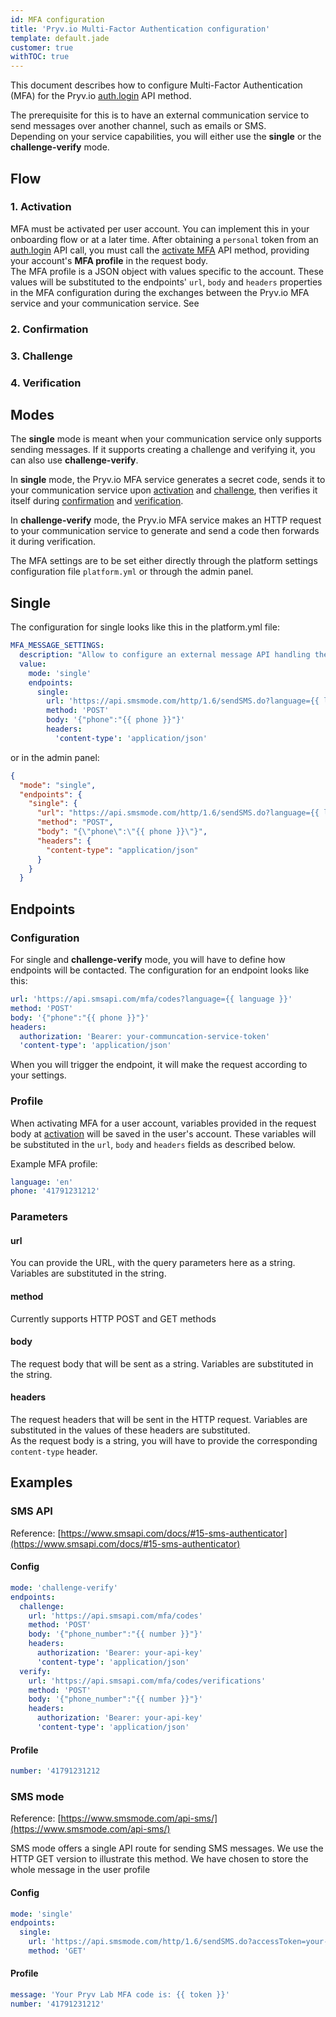 ```yaml
---
id: MFA configuration
title: 'Pryv.io Multi-Factor Authentication configuration'
template: default.jade
customer: true
withTOC: true
---
```


This document describes how to configure Multi-Factor Authentication (MFA) for the Pryv.io [auth.login](https://api.pryv.com/reference/#login-user) API method.

The prerequisite for this is to have an external communication service to send messages over another channel, such as emails or SMS.  
Depending on your service capabilities, you will either use the **single** or the **challenge-verify** mode.

## Flow

### 1. Activation

MFA must be activated per user account. You can implement this in your onboarding flow or at a later time. After obtaining a `personal` token from an [auth.login](https://api.pryv.com/reference/#login-user) API call, you must call the [activate MFA](https://api.pryv.com/reference/#activate-mfa) API method, providing your account's **MFA profile** in the request body.  
The MFA profile is a JSON object with values specific to the account. These values will be substituted to the endpoints' `url`, `body` and `headers` properties in the MFA configuration during the exchanges between the Pryv.io MFA service and your communication service. See 

### 2. Confirmation

### 3. Challenge

### 4. Verification

## Modes

The **single** mode is meant when your communication service only supports sending messages. If it supports creating a challenge and verifying it, you can also use **challenge-verify**.  

In **single** mode, the Pryv.io MFA service generates a secret code, sends it to your communication service upon [activation](/reference/#activate-mfa) and [challenge](/reference/#trigger-mfa-challenge), then verifies it itself during [confirmation](/reference/#confirm-mfa-activation) and [verification](/reference/#verify-mfa-challenge).  

In **challenge-verify** mode, the Pryv.io MFA service makes an HTTP request to your communication service to generate and send a code then forwards it during verification.

The MFA settings are to be set either directly through the platform settings configuration file `platform.yml` or through the admin panel.



## Single

The configuration for single looks like this in the platform.yml file:  

```yaml
MFA_MESSAGE_SETTINGS:
  description: "Allow to configure an external message API handling the MFA flow. See more information on: https://api.pryv.com/customer-resources/mfa/"
  value:
    mode: 'single'
    endpoints:
      single:
        url: 'https://api.smsmode.com/http/1.6/sendSMS.do?language={{ lang }}&auth=my-auth-token'
        method: 'POST'
        body: '{"phone":"{{ phone }}"}'
        headers:
          'content-type': 'application/json'
```

or in the admin panel:

```json
{
  "mode": "single",
  "endpoints": {
    "single": {
      "url": "https://api.smsmode.com/http/1.6/sendSMS.do?language={{ lang }}&auth=my-auth-token",
      "method": "POST",
      "body": "{\"phone\":\"{{ phone }}\"}",
      "headers": {
        "content-type": "application/json"
      }
    }
  }
```

## Endpoints

### Configuration

For single and **challenge-verify** mode, you will have to define how endpoints will be contacted. The configuration for an endpoint looks like this:

```yaml
url: 'https://api.smsapi.com/mfa/codes?language={{ language }}'
method: 'POST'
body: '{"phone":"{{ phone }}"}'
headers:
  authorization: 'Bearer: your-communcation-service-token'
  'content-type': 'application/json'
```

When you will trigger the endpoint, it will make the request according to your settings.

### Profile

When activating MFA for a user account, variables provided in the request body at [activation](/reference/#activate-mfa) will be saved in the user's account. These variables will be substituted in the `url`, `body` and `headers` fields as described below.

Example MFA profile:

```yaml
language: 'en'
phone: '41791231212'
```

### Parameters

#### url

You can provide the URL, with the query parameters here as a string. Variables are substituted in the string.

#### method

Currently supports HTTP POST and GET methods

#### body

The request body that will be sent as a string. Variables are substituted in the string.

#### headers

The request headers that will be sent in the HTTP request. Variables are substituted in the values of these headers are substituted.  
As the request body is a string, you will have to provide the corresponding `content-type` header.

## Examples

### SMS API

Reference: [https://www.smsapi.com/docs/#15-sms-authenticator](https://www.smsapi.com/docs/#15-sms-authenticator)

#### Config

```yaml
mode: 'challenge-verify'
endpoints:
  challenge:
    url: 'https://api.smsapi.com/mfa/codes'
    method: 'POST'
    body: '{"phone_number":"{{ number }}"}'
    headers:
      authorization: 'Bearer: your-api-key'
      'content-type': 'application/json'
  verify:
    url: 'https://api.smsapi.com/mfa/codes/verifications'
    method: 'POST'
    body: '{"phone_number":"{{ number }}"}'
    headers:
      authorization: 'Bearer: your-api-key'
      'content-type': 'application/json'
```

#### Profile

```yaml
number: '41791231212
```

### SMS mode

Reference: [https://www.smsmode.com/api-sms/](https://www.smsmode.com/api-sms/)

SMS mode offers a single API route for sending SMS messages. We use the HTTP GET version to illustrate this method. We have chosen to store the whole message in the user profile

#### Config

```yaml
mode: 'single'
endpoints:
  single:
    url: 'https://api.smsmode.com/http/1.6/sendSMS.do?accessToken=your-api-key&message={{ message }}&emetteur=Pryv%20Lab&numero={{ number }}'
    method: 'GET'
```

#### Profile

```yaml
message: 'Your Pryv Lab MFA code is: {{ token }}'
number: '41791231212'
```
